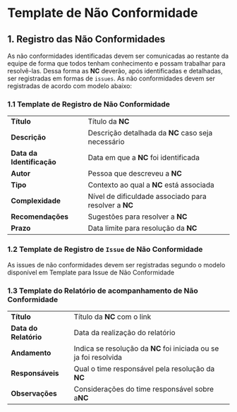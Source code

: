 # Template de Não Conformidade



## 1. Registro das Não Conformidades

As não conformidades identificadas devem ser comunicadas ao restante da equipe de forma que todos tenham conhecimento e possam trabalhar para resolvê-las. Dessa forma as **NC** deverão, após identificadas e detalhadas, ser registradas em formas de `issues`. As não conformidades devem ser registradas de acordo com modelo abaixo:

### 1.1 Template de Registro de Não Conformidade

|  |  |
| :--- | :--- |
| **Título** | Título da **NC** |
| **Descrição** | Descrição detalhada da **NC** caso seja necessário |
| **Data da Identificação** | Data em que a **NC** foi identificada |
| **Autor** | Pessoa que descreveu a **NC** |
| **Tipo** | Contexto ao qual a **NC** está associada |
| **Complexidade** | Nível de dificuldade associado para resolver a **NC** |
| **Recomendações** | Sugestões para resolver a **NC** |
| **Prazo** | Data limite para resolução da **NC** |

### 1.2 Template de Registro de `Issue` de Não Conformidade

As issues de não conformidades devem ser registradas segundo o modelo disponível em Template para Issue de Não Conformidade

### 1.3 Template do Relatório de acompanhamento de Não Conformidade

|  |  |
| :--- | :--- |
| **Título** | Título da **NC** com o link |
| **Data do Relatório** | Data da realização do relatório |
| **Andamento** | Indica se resolução da **NC** foi iniciada ou se ja foi resolvida |
| **Responsáveis** | Qual o time responsável pela resolução da **NC** |
| **Observações** | Considerações do time responsável sobre a**NC** |


